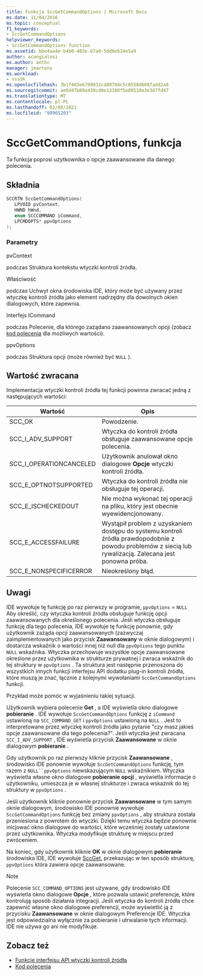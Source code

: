 ```yaml
---
title: Funkcja SccGetCommandOptions | Microsoft Docs
ms.date: 11/04/2016
ms.topic: conceptual
f1_keywords:
- SccGetCommandOptions
helpviewer_keywords:
- SccGetCommandOptions function
ms.assetid: bbe4aa4e-b4b0-403e-b7a0-5dd6eb24e5a9
author: acangialosi
ms.author: anthc
manager: jmartens
ms.workload:
- vssdk
ms.openlocfilehash: 3b1f465e6709932cd89794c5c0558d608fadd2a8
ms.sourcegitcommit: ae6d47b09a439cd0e13180f5e89510e3e347fd47
ms.translationtype: MT
ms.contentlocale: pl-PL
ms.lasthandoff: 02/08/2021
ms.locfileid: "99965203"
---
```

# <a name="sccgetcommandoptions-function"></a>SccGetCommandOptions, funkcja
Ta funkcja poprosi użytkownika o opcje zaawansowane dla danego polecenia.

## <a name="syntax"></a>Składnia

```cpp
SCCRTN SccGetCommandOptions(
   LPVOID pvContext,
   HWND hWnd,
   enum SCCCOMMAND iCommand,
   LPCMDOPTS* ppvOptions
);
```

### <a name="parameters"></a>Parametry
 pvContext

podczas Struktura kontekstu wtyczki kontroli źródła.

 Właściwość

podczas Uchwyt okna środowiska IDE, który może być używany przez wtyczkę kontroli źródła jako element nadrzędny dla dowolnych okien dialogowych, które zapewnia.

 Interfejs ICommand

podczas Polecenie, dla którego zażądano zaawansowanych opcji (zobacz [kod polecenia](../extensibility/command-code-enumerator.md) dla możliwych wartości).

 ppvOptions

podczas Struktura opcji (może również być `NULL` ).

## <a name="return-value"></a>Wartość zwracana
 Implementacja wtyczki kontroli źródła tej funkcji powinna zwracać jedną z następujących wartości:

|Wartość|Opis|
|-----------|-----------------|
|SCC_OK|Powodzenie.|
|SCC_I_ADV_SUPPORT|Wtyczka do kontroli źródła obsługuje zaawansowane opcje polecenia.|
|SCC_I_OPERATIONCANCELED|Użytkownik anulował okno dialogowe **Opcje** wtyczki kontroli źródła.|
|SCC_E_OPTNOTSUPPORTED|Wtyczka do kontroli źródła nie obsługuje tej operacji.|
|SCC_E_ISCHECKEDOUT|Nie można wykonać tej operacji na pliku, który jest obecnie wyewidencjonowany.|
|SCC_E_ACCESSFAILURE|Wystąpił problem z uzyskaniem dostępu do systemu kontroli źródła prawdopodobnie z powodu problemów z siecią lub rywalizacją. Zalecana jest ponowna próba.|
|SCC_E_NONSPECIFICERROR|Nieokreślony błąd.|

## <a name="remarks"></a>Uwagi
 IDE wywołuje tę funkcję po raz pierwszy w programie, `ppvOptions` = `NULL` Aby określić, czy wtyczka kontroli źródła obsługuje funkcję opcji zaawansowanych dla określonego polecenia. Jeśli wtyczka obsługuje funkcję dla tego polecenia, IDE wywołuje tę funkcję ponownie, gdy użytkownik zażąda opcji zaawansowanych (zazwyczaj zaimplementowanych jako przycisk **Zaawansowany** w oknie dialogowym) i dostarcza wskaźnik o wartości innej niż null dla `ppvOptions` tego punktu `NULL` wskaźnika. Wtyczka przechowuje wszystkie opcje zaawansowane określone przez użytkownika w strukturze prywatnej i zwraca wskaźnik do tej struktury w `ppvOptions` . Ta struktura jest następnie przenoszona do wszystkich innych funkcji interfejsu API dodatku plug-in kontroli źródła, które muszą je znać, łącznie z kolejnymi wywołaniami `SccGetCommandOptions` funkcji.

 Przykład może pomóc w wyjaśnieniu takiej sytuacji.

 Użytkownik wybiera polecenie **Get** , a IDE wyświetla okno dialogowe **pobieranie** . IDE wywołuje `SccGetCommandOptions` funkcję z `iCommand` ustawioną na `SCC_COMMAND_GET` i `ppvOptions` ustawioną na `NULL` . Jest to interpretowane przez wtyczkę kontroli źródła jako pytanie "czy masz jakieś opcje zaawansowane dla tego polecenia?". Jeśli wtyczka jest zwracana `SCC_I_ADV_SUPPORT` , IDE wyświetla przycisk **Zaawansowane** w oknie dialogowym **pobieranie** .

 Gdy użytkownik po raz pierwszy kliknie przycisk **Zaawansowane** , środowisko IDE ponownie wywołuje `SccGetCommandOptions` funkcję, tym razem z `NULL``ppvOptions` niewskazującym `NULL` wskaźnikiem. Wtyczka wyświetla własne okno dialogowe **pobieranie opcji** , wyświetla informacje o użytkowniku, umieszcza je w własnej strukturze i zwraca wskaźnik do tej struktury w `ppvOptions` .

 Jeśli użytkownik kliknie ponownie przycisk **Zaawansowane** w tym samym oknie dialogowym, środowisko IDE ponownie wywołuje `SccGetCommandOptions` funkcję bez zmiany `ppvOptions` , aby struktura została przeniesiona z powrotem do wtyczki. Dzięki temu wtyczka będzie ponownie inicjować okno dialogowe do wartości, które wcześniej zostały ustawione przez użytkownika. Wtyczka modyfikuje strukturę w miejscu przed zwróceniem.

 Na koniec, gdy użytkownik kliknie **OK** w oknie dialogowym **pobieranie** środowiska IDE, IDE wywołuje [SccGet](../extensibility/sccget-function.md), przekazując w ten sposób strukturę, `ppvOptions` która zawiera opcje zaawansowane.

> [!NOTE]
> Polecenie `SCC_COMMAND_OPTIONS` jest używane, gdy środowisko IDE wyświetla okno dialogowe **Opcje** , które pozwala ustawić preferencje, które kontrolują sposób działania integracji. Jeśli wtyczka do kontroli źródła chce zapewnić własne okno dialogowe preferencji, może wyświetlić ją z przycisku **Zaawansowane** w oknie dialogowym Preferencje IDE. Wtyczka jest odpowiedzialna wyłącznie za pobieranie i utrwalanie tych informacji. IDE nie używa go ani nie modyfikuje.

## <a name="see-also"></a>Zobacz też
- [Funkcje interfejsu API wtyczki kontroli źródła](../extensibility/source-control-plug-in-api-functions.md)
- [Kod polecenia](../extensibility/command-code-enumerator.md)
